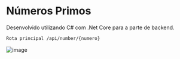 # Números Primos

Desenvolvido utilizando C# com .Net Core para a parte de backend.


```bash
Rota principal /api/number/{numero}
```

![image](https://user-images.githubusercontent.com/29546480/146843292-6f396f57-cb53-4e4e-88b7-4e26dbf7185d.png)
